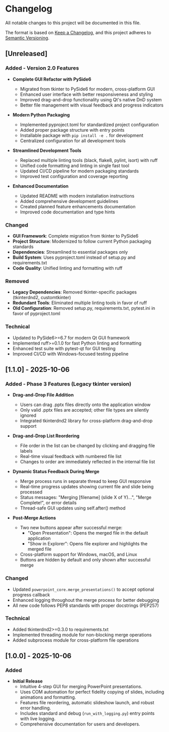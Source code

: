 # Changelog

All notable changes to this project will be documented in this file.

The format is based on [Keep a Changelog](https://keepachangelog.com/en/1.0.0/),
and this project adheres to [Semantic Versioning](https://semver.org/spec/v2.0.0.html).

## [Unreleased]

### Added - Version 2.0 Features

* **Complete GUI Refactor with PySide6**
  * Migrated from tkinter to PySide6 for modern, cross-platform GUI
  * Enhanced user interface with better responsiveness and styling
  * Improved drag-and-drop functionality using Qt's native DnD system
  * Better file management with visual feedback and progress indicators

* **Modern Python Packaging**
  * Implemented pyproject.toml for standardized project configuration
  * Added proper package structure with entry points
  * Installable package with `pip install -e .` for development
  * Centralized configuration for all development tools

* **Streamlined Development Tools**
  * Replaced multiple linting tools (black, flake8, pylint, isort) with ruff
  * Unified code formatting and linting in single fast tool
  * Updated CI/CD pipeline for modern packaging standards
  * Improved test configuration and coverage reporting

* **Enhanced Documentation**
  * Updated README with modern installation instructions
  * Added comprehensive development guidelines
  * Created planned feature enhancements documentation
  * Improved code documentation and type hints

### Changed

* **GUI Framework**: Complete migration from tkinter to PySide6
* **Project Structure**: Modernized to follow current Python packaging standards
* **Dependencies**: Streamlined to essential packages only
* **Build System**: Uses pyproject.toml instead of setup.py and requirements.txt
* **Code Quality**: Unified linting and formatting with ruff

### Removed

* **Legacy Dependencies**: Removed tkinter-specific packages (tkinterdnd2, customtkinter)
* **Redundant Tools**: Eliminated multiple linting tools in favor of ruff
* **Old Configuration**: Removed setup.py, requirements.txt, pytest.ini in favor of pyproject.toml

### Technical

* Updated to PySide6>=6.7 for modern Qt GUI framework
* Implemented ruff>=0.1.0 for fast Python linting and formatting
* Enhanced test suite with pytest-qt for GUI testing
* Improved CI/CD with Windows-focused testing pipeline

## [1.1.0] - 2025-10-06

### Added - Phase 3 Features (Legacy tkinter version)

* **Drag-and-Drop File Addition**
  * Users can drag .pptx files directly onto the application window
  * Only valid .pptx files are accepted; other file types are silently ignored
  * Integrated tkinterdnd2 library for cross-platform drag-and-drop support

* **Drag-and-Drop List Reordering**
  * File order in the list can be changed by clicking and dragging file labels
  * Real-time visual feedback with numbered file list
  * Changes to order are immediately reflected in the internal file list

* **Dynamic Status Feedback During Merge**
  * Merge process runs in separate thread to keep GUI responsive
  * Real-time progress updates showing current file and slide being processed
  * Status messages: "Merging [filename] (slide X of Y)...", "Merge Complete!", or error details
  * Thread-safe GUI updates using self.after() method

* **Post-Merge Actions**
  * Two new buttons appear after successful merge:
    - "Open Presentation": Opens the merged file in the default application
    - "Show in Explorer": Opens file explorer and highlights the merged file
  * Cross-platform support for Windows, macOS, and Linux
  * Buttons are hidden by default and only shown after successful merge

### Changed

* Updated `powerpoint_core.merge_presentations()` to accept optional progress callback
* Enhanced logging throughout the merge process for better debugging
* All new code follows PEP8 standards with proper docstrings (PEP257)

### Technical

* Added tkinterdnd2>=0.3.0 to requirements.txt
* Implemented threading module for non-blocking merge operations
* Added subprocess module for cross-platform file operations

## [1.0.0] - 2025-10-06

### Added

* **Initial Release**
    * Intuitive 4-step GUI for merging PowerPoint presentations.
    * Uses COM automation for perfect fidelity copying of slides, including animations and formatting.
    * Features file reordering, automatic slideshow launch, and robust error handling.
    * Includes standard and debug (`run_with_logging.py`) entry points with live logging.
    * Comprehensive documentation for users and developers.